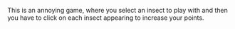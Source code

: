 This is an annoying game, where you select an insect to play with and then you have to click on each insect appearing to increase your  points.
